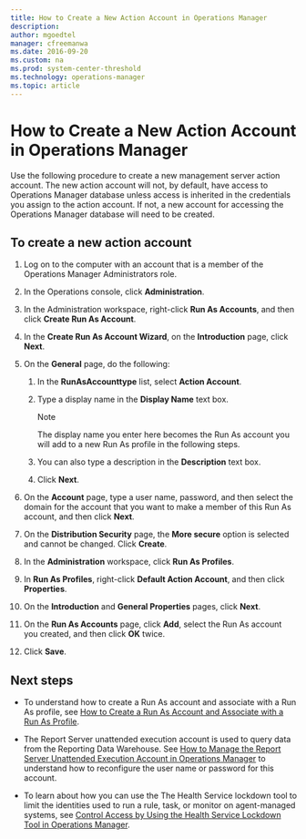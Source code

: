 ```yaml
---
title: How to Create a New Action Account in Operations Manager
description:  
author: mgoedtel
manager: cfreemanwa
ms.date: 2016-09-20
ms.custom: na
ms.prod: system-center-threshold
ms.technology: operations-manager
ms.topic: article
---
```


# How to Create a New Action Account in Operations Manager

Use the following procedure to create a new management server action account. The new action account will not, by default, have access to Operations Manager database unless access is inherited in the credentials you assign to the action account. If not, a new account for accessing the Operations Manager database will need to be created.  
  
## To create a new action account  
  
1.  Log on to the computer with an account that is a member of the Operations Manager Administrators role.  
  
2.  In the Operations console, click **Administration**.  
  
3.  In the Administration workspace, right-click **Run As Accounts**, and then click **Create Run As Account**.  
  
4.  In the **Create Run As Account Wizard**, on the **Introduction** page, click **Next**.  
  
5.  On the **General** page, do the following:  
  
    1.  In the **RunAsAccounttype** list, select **Action Account**.  
  
    2.  Type a display name in the **Display Name** text box.  
  
        > [!NOTE]  
        > The display name you enter here becomes the Run As account you will add to a new Run As profile in the following steps.  
  
    3.  You can also type a description in the **Description** text box.  
  
    4.  Click **Next**.  
  
6.  On the **Account** page, type a user name, password, and then select the domain for the account that you want to make a member of this Run As account, and then click **Next**.  
  
7.  On the **Distribution Security** page, the **More secure** option is selected and cannot be changed. Click **Create**.  
  
8.  In the **Administration** workspace, click **Run As Profiles**.  
  
9. In **Run As Profiles**, right-click **Default Action Account**, and then click **Properties**.  
  
10. On the **Introduction** and **General Properties** pages, click **Next**.  
  
11. On the **Run As Accounts** page, click **Add**, select the Run As account you created, and then click **OK** twice.  
  
12. Click **Save**.  
  
## Next steps

- To understand how to create a Run As account and associate with a Run As profile, see [How to Create a Run As Account and Associate with a Run As Profile](how-to-create-a-run-as-account-and-associate-to-a-profile.md).

- The Report Server unattended execution account is used to query data from the Reporting Data Warehouse.  See [How to Manage the Report Server Unattended Execution Account in Operations Manager](How-to-Manage-the-Report-Server-Unattended-Execution-Account.md) to understand how to reconfigure the user name or password for this account.  

- To learn about how you can use the The Health Service lockdown tool to limit the identities used to run a rule, task, or monitor on agent-managed systems, see [Control Access by Using the Health Service Lockdown Tool in Operations Manager](How-to-control-access-using-the-health-service-lockdown-tool.md).  


